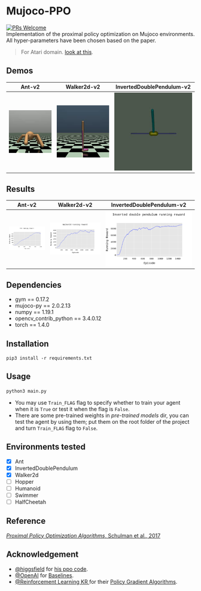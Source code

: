 # Mujoco-PPO
[![PRs Welcome](https://img.shields.io/badge/PRs-welcome-brightgreen.svg?style=flat-square)](http://makeapullrequest.com)  
Implementation of the proximal policy optimization on Mujoco environments. All hyper-parameters have been chosen based on the paper.
> For Atari domain. [look at this](https://github.com/alirezakazemipour/Proximal-Policy-Optimization).  

## Demos
Ant-v2| Walker2d-v2| InvertedDoublePendulum-v2
:-----------------------:|:-----------------------:|:-----------------------:|
![](Demos/Ant.gif)| ![](Demos/Walker2d.gif)| ![](Demos/InvertedDoublePendulum.gif)

## Results
Ant-v2| Walker2d-v2| InvertedDoublePendulum-v2
:-----------------------:|:-----------------------:|:-----------------------:|
![](Results/Ant.png)| ![](Results/Walker2d.png)| ![](Results/InvertedDoublePendulum.png)

## Dependencies
- gym == 0.17.2
- mujoco-py == 2.0.2.13
- numpy == 1.19.1
- opencv_contrib_python == 3.4.0.12
- torch == 1.4.0

## Installation
```shell
pip3 install -r requirements.txt
```
## Usage
```bash
python3 main.py
```
- You may use `Train_FLAG` flag to specify whether to train your agent when it is `True` or test it when the flag is `False`.  
- There are some pre-trained weights in _pre-trained models_ dir, you can test the agent by using them; put them on the root folder of the project and turn `Train_FLAG` flag to `False`.


## Environments tested
- [x] Ant
- [x] InvertedDoublePendulum
- [x]  Walker2d
- [ ]  Hopper
- [ ]  Humanoid
- [ ]  Swimmer
- [ ]  HalfCheetah  

## Reference
[_Proximal Policy Optimization Algorithms_, Schulman et al., 2017](https://arxiv.org/abs/1707.06347)  

## Acknowledgement
- [@higgsfield](https://github.com/higgsfield) for [his ppo code](https://github.com/higgsfield/RL-Adventure-2/blob/master/3.ppo.ipynb).  
- [@OpenAI](https://github.com/openai) for [Baselines](https://github.com/openai/baselines). 
- [@Reinforcement Learning KR ](https://github.com/reinforcement-learning-kr) for their [Policy Gradient Algorithms](https://github.com/reinforcement-learning-kr/pg_travel).
